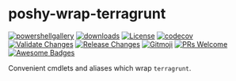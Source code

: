 # poshy-wrap-terragrunt

[![powershellgallery](https://img.shields.io/powershellgallery/v/poshy-wrap-terragrunt.svg)](https://www.powershellgallery.com/packages/poshy-wrap-terragrunt)
[![downloads](https://img.shields.io/powershellgallery/dt/poshy-wrap-terragrunt.svg)](https://www.powershellgallery.com/packages/poshy-wrap-terragrunt)
[![License](https://img.shields.io/github/license/pwshrc/poshy-wrap-terragrunt)](./LICENSE.txt)
[![codecov](https://codecov.io/gh/pwshrc/poshy-wrap-terragrunt/branch/main/graph/badge.svg)](https://codecov.io/gh/pwshrc/poshy-wrap-terragrunt)
[![Validate Changes](https://github.com/pwshrc/poshy-wrap-terragrunt/actions/workflows/validate.yml/badge.svg)](https://github.com/pwshrc/poshy-wrap-terragrunt/actions/workflows/validate.yml)
[![Release Changes](https://github.com/pwshrc/poshy-wrap-terragrunt/actions/workflows/release.yml/badge.svg)](https://github.com/pwshrc/poshy-wrap-terragrunt/actions/workflows/release.yml)
[![Gitmoji](https://img.shields.io/badge/gitmoji-%20😜%20😍-FFDD67.svg?style=flat-square)](https://gitmoji.carloscuesta.me/)
[![PRs Welcome](https://img.shields.io/badge/PRs-welcome-brightgreen.svg?style=flat-square)](http://makeapullrequest.com)
[![Awesome Badges](https://img.shields.io/badge/badges-awesome-green.svg)](https://github.com/Naereen/badges)

Convenient cmdlets and aliases which wrap `terragrunt`.